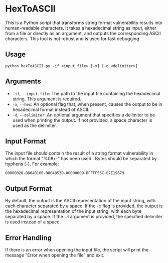 # HexToASCII

This is a Python script that transforms string format vulnerability results into human-readable characters. It takes a hexadecimal string as input, either from a file or directly as an argument, and outputs the corresponding ASCII characters. This tool is not robust and is used for fast debugging

## Usage

```
python hexToASCII.py -if <input_file> [-x] [-d <delimiter>]
```

## Arguments

- `-if`, `--input-file`: The path to the input file containing the hexadecimal string. This argument is required.
- `-x`, `--hex`: An optional flag that, when present, causes the output to be in hexadecimal format instead of ASCII.
- `-d`, `--delimiter`: An optional argument that specifies a delimiter to be used when printing the output. If not provided, a space character is used as the delimiter.

## Input Format

The input file should contain the result of a string format vulnerability in which the format "%08x-" has been used . Bytes should be separated by hyphens (`-`). For example:

```
00000020-0804B160-0804853D-00000009-BFFFF55C-B7E19679
```


## Output Format

By default, the output is the ASCII representation of the input string, with each character separated by a space. If the `-x` flag is provided, the output is the hexadecimal representation of the input string, with each byte separated by a space. If the `-d` argument is provided, the specified delimiter is used instead of a space.

## Error Handling

If there is an error when opening the input file, the script will print the message "Error when opening the file" and exit.